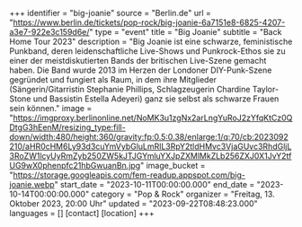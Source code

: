 +++
identifier = "big-joanie"
source = "Berlin.de"
url = "https://www.berlin.de/tickets/pop-rock/big-joanie-6a7151e8-6825-4207-a3e7-922e3c159d6e/"
type = "event"
title = "Big Joanie"
subtitle = "Back Home Tour 2023"
description = "Big Joanie ist eine schwarze, feministische Punkband, deren leidenschaftliche Live-Shows und Punkrock-Ethos sie zu einer der meistdiskutierten Bands der britischen Live-Szene gemacht haben.
Die Band wurde 2013 im Herzen der Londoner DIY-Punk-Szene gegründet und fungiert als Raum, in dem ihre Mitglieder (Sängerin/Gitarristin Stephanie Phillips, Schlagzeugerin Chardine Taylor-Stone und Bassistin Estella Adeyeri) ganz sie selbst als schwarze Frauen sein können."
image = "https://imgproxy.berlinonline.net/NoMK3u1zgNx2arLngYuRoJ2zYfqKtCz0QDtgG3hEenM/resizing_type:fill-down/width:480/height:360/gravity:fp:0.5:0.38/enlarge:1/q:70/cb:2023092210/aHR0cHM6Ly93d3cuYmVybGluLmRlL3RpY2tldHMvc3VjaGUvc3RhdGljL3RoZW1lcyUyRmZyb250ZW5kJTJGYmluYXJpZXMlMkZLb256ZXJ0X1JvY2tfUG9wX0phenpfc21hbGwuanBn.jpg"
image_bucket = "https://storage.googleapis.com/fem-readup.appspot.com/big-joanie.webp"
start_date = "2023-10-11T00:00:00.000"
end_date = "2023-10-14T00:00:00.000"
category = "Pop & Rock"
organizer = "Freitag, 13. Oktober 2023, 20:00 Uhr"
updated = "2023-09-22T08:48:23.000"
languages = []
[contact]
[location]
+++